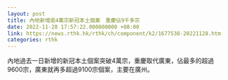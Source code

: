 ```yaml
---
layout: post
title: 內地新增逾4萬宗新冠本土個案　重慶佔9千多宗
date: 2022-11-28 17:57:22.000000000 +08:00
link: https://news.rthk.hk/rthk/ch/component/k2/1677538-20221128.htm
categories: rthk
---
```


內地過去一日新增的新冠本土個案突破4萬宗，重慶取代廣東，佔最多的超過9600宗，廣東就再多超過9100宗個案，主要在廣州。
